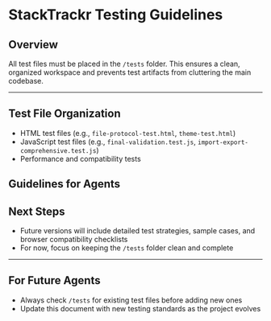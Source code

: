 # StackTrackr Testing Guidelines

## Overview
All test files must be placed in the `/tests` folder. This ensures a clean, organized workspace and prevents test artifacts from cluttering the main codebase.

---

## Test File Organization
  - HTML test files (e.g., `file-protocol-test.html`, `theme-test.html`)
  - JavaScript test files (e.g., `final-validation.test.js`, `import-export-comprehensive.test.js`)
  - Performance and compatibility tests


## Guidelines for Agents

## Next Steps
- Future versions will include detailed test strategies, sample cases, and browser compatibility checklists
- For now, focus on keeping the `/tests` folder clean and complete

---

## For Future Agents
- Always check `/tests` for existing test files before adding new ones
- Update this document with new testing standards as the project evolves
